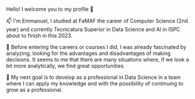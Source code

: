 Hello! I welcome you to my profile 👋

📫 I'm Emmanuel, I studied at FaMAF the career of Computer Science (2nd year) and currently Tecnicatura Superior in Data Science and AI in ISPC about to finish in this 2023. 

 🌱 Before entering the careers or courses I did, I was already fascinated by analyzing, looking for the advantages and disadvantages of making decisions. It seems to me that there are many situations where, if we look a bit more analytically, we find great opportunities.

🎯 My next goal is to develop as a professional in Data Science in a team where I can apply my knowledge and with the possibility of continuing to grow as a professional.

<!---
Emmanuel-Reynoso/Emmanuel-Reynoso is a ✨ special ✨ repository because its `README.md` (this file) appears on your GitHub profile.
You can click the Preview link to take a look at your changes.
--->
